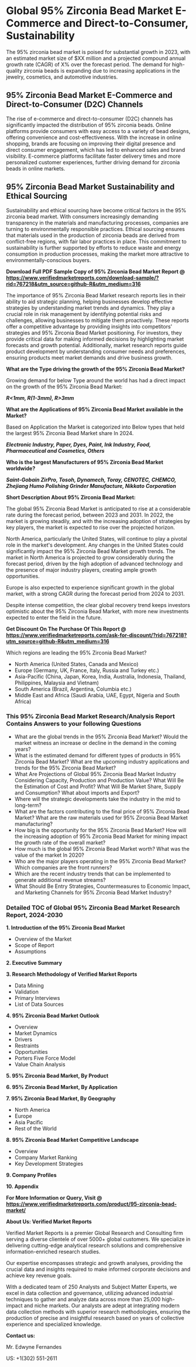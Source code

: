 <h1>Global 95% Zirconia Bead Market E-Commerce and Direct-to-Consumer, Sustainability</h1><p class=""><p>The 95% zirconia bead market is poised for substantial growth in 2023, with an estimated market size of $XX million and a projected compound annual growth rate (CAGR) of X% over the forecast period. The demand for high-quality zirconia beads is expanding due to increasing applications in the jewelry, cosmetics, and automotive industries.</p><h2>95% Zirconia Bead Market E-Commerce and Direct-to-Consumer (D2C) Channels</h2><p>The rise of e-commerce and direct-to-consumer (D2C) channels has significantly impacted the distribution of 95% zirconia beads. Online platforms provide consumers with easy access to a variety of bead designs, offering convenience and cost-effectiveness. With the increase in online shopping, brands are focusing on improving their digital presence and direct consumer engagement, which has led to enhanced sales and brand visibility. E-commerce platforms facilitate faster delivery times and more personalized customer experiences, further driving demand for zirconia beads in online markets.</p><h2>95% Zirconia Bead Market Sustainability and Ethical Sourcing</h2><p>Sustainability and ethical sourcing have become critical factors in the 95% zirconia bead market. With consumers increasingly demanding transparency in the materials and manufacturing processes, companies are turning to environmentally responsible practices. Ethical sourcing ensures that materials used in the production of zirconia beads are derived from conflict-free regions, with fair labor practices in place. This commitment to sustainability is further supported by efforts to reduce waste and energy consumption in production processes, making the market more attractive to environmentally-conscious buyers.</p></p><p class=""><strong>Download Full PDF Sample Copy of 95% Zirconia Bead Market Report @ <a href="https://www.verifiedmarketreports.com/download-sample/?rid=767218&utm_source=github-R&utm_medium=316" target="_blank">https://www.verifiedmarketreports.com/download-sample/?rid=767218&utm_source=github-R&utm_medium=316</a></strong></p><p>The importance of&nbsp;95% Zirconia Bead Market research reports lies in their ability to aid strategic planning, helping businesses develop effective strategies by understanding market trends and dynamics. They play a crucial role in risk management by identifying potential risks and challenges, allowing businesses to mitigate them proactively. These reports offer a competitive advantage by providing insights into competitors' strategies and 95% Zirconia Bead Market positioning. For investors, they provide critical data for making informed decisions by highlighting market forecasts and growth potential. Additionally, market research reports guide product development by understanding consumer needs and preferences, ensuring products meet market demands and drive business growth.</p><p><strong>What are the&nbsp;Type driving the growth of the 95% Zirconia Bead Market?</strong></p><p id="" class="">Growing demand for below Type around the world has had a direct impact on the growth of the 95% Zirconia Bead Market:</p><p class=""><em><strong>R<1mm, R(1-3mm), R>3mm</strong></em></p><p class=""><strong>What are the&nbsp;Applications&nbsp;of 95% Zirconia Bead Market available in the Market?</strong></p><p id="" class="">Based on Application the Market is categorized into Below types that held the largest 95% Zirconia Bead Market share In 2024.</p><p class=""><em><strong>Electronic Industry, Paper, Dyes, Paint, Ink Industry, Food, Pharmaceutical and Cosmetics, Others</strong></em></p><p class=""><strong>Who is the largest Manufacturers of 95% Zirconia Bead Market worldwide?</strong></p><p><em><strong>Saint-Gobain ZirPro, Tosoh, Dynamech, Toray, CENOTEC, CHEMCO, Zhejiang Humo Polishing Grinder Manufacture, Nikkato Corporation</strong></em></p><p id="" class=""><strong>Short Description About 95% Zirconia Bead Market:</strong></p><p>The global 95% Zirconia Bead Market is anticipated to rise at a considerable rate during the forecast period, between 2023 and 2031. In 2022, the market is growing steadily, and with the increasing adoption of strategies by key players, the market is expected to rise over the projected horizon.</p><p>North America, particularly the United States, will continue to play a pivotal role in the market's development. Any changes in the United States could significantly impact the 95% Zirconia Bead Market growth trends. The market in North America is projected to grow considerably during the forecast period, driven by the high adoption of advanced technology and the presence of major industry players, creating ample growth opportunities.</p><p>Europe is also expected to experience significant growth in the global market, with a strong CAGR during the forecast period from 2024 to 2031.</p><p>Despite intense competition, the clear global recovery trend keeps investors optimistic about the 95% Zirconia Bead Market, with more new investments expected to enter the field in the future.</p><p id="" class=""><strong>Get Discount On The Purchase Of This Report @ <a href="https://www.verifiedmarketreports.com/ask-for-discount/?rid=767218?utm_source=github-R&utm_medium=316" target="_blank">https://www.verifiedmarketreports.com/ask-for-discount/?rid=767218?utm_source=github-R&utm_medium=316</a></strong></p><p class="">Which regions are leading the 95% Zirconia Bead Market?</p><ul><li>North America (United States, Canada and Mexico)</li><li>Europe (Germany, UK, France, Italy, Russia and Turkey etc.)</li><li>Asia-Pacific (China, Japan, Korea, India, Australia, Indonesia, Thailand, Philippines, Malaysia and Vietnam)</li><li>South America (Brazil, Argentina, Columbia etc.)</li><li>Middle East and Africa (Saudi Arabia, UAE, Egypt, Nigeria and South Africa)</li></ul><h3 id="" class="">This 95% Zirconia Bead Market Research/Analysis Report Contains Answers to your following Questions</h3><ul><li>What are the global trends in the 95% Zirconia Bead Market? Would the market witness an increase or decline in the demand in the coming years?</li><li>What is the estimated demand for different types of products in 95% Zirconia Bead Market? What are the upcoming industry applications and trends for the 95% Zirconia Bead Market?</li><li>What Are Projections of Global 95% Zirconia Bead Market Industry Considering Capacity, Production and Production Value? What Will Be the Estimation of Cost and Profit? What Will Be Market Share, Supply and Consumption? What about imports and Export?</li><li>Where will the strategic developments take the industry in the mid to long-term?</li><li>What are the factors contributing to the final price of 95% Zirconia Bead Market? What are the raw materials used for 95% Zirconia Bead Market manufacturing?</li><li>How big is the opportunity for the 95% Zirconia Bead Market? How will the increasing adoption of 95% Zirconia Bead Market for mining impact the growth rate of the overall market?</li><li>How much is the global 95% Zirconia Bead Market worth? What was the value of the market In 2020?</li><li>Who are the major players operating in the 95% Zirconia Bead Market? Which companies are the front runners?</li><li>Which are the recent industry trends that can be implemented to generate additional revenue streams?</li><li>What Should Be Entry Strategies, Countermeasures to Economic Impact, and Marketing Channels for 95% Zirconia Bead Market Industry?</li></ul><h3 id="" class="">Detailed TOC of Global 95% Zirconia Bead Market Research Report, 2024-2030</h3><p id="" class=""><strong>1. Introduction of the 95% Zirconia Bead Market</strong></p><ul><li>Overview of the Market</li><li>Scope of Report</li><li>Assumptions</li></ul><p id="" class=""><strong>2. Executive Summary</strong></p><p id="" class=""><strong>3. Research Methodology of Verified Market Reports</strong></p><ul><li>Data Mining</li><li>Validation</li><li>Primary Interviews</li><li>List of Data Sources</li></ul><p id="" class=""><strong>4. 95% Zirconia Bead Market Outlook</strong></p><ul><li>Overview</li><li>Market Dynamics</li><li>Drivers</li><li>Restraints</li><li>Opportunities</li><li>Porters Five Force Model</li><li>Value Chain Analysis</li></ul><p id="" class=""><strong>5. 95% Zirconia Bead Market, By Product</strong></p><p id="" class=""><strong>6. 95% Zirconia Bead Market, By Application</strong></p><p id="" class=""><strong>7. 95% Zirconia Bead Market, By Geography</strong></p><ul><li>North America</li><li>Europe</li><li>Asia Pacific</li><li>Rest of the World</li></ul><p id="" class=""><strong>8. 95% Zirconia Bead Market Competitive Landscape</strong></p><ul><li>Overview</li><li>Company Market Ranking</li><li>Key Development Strategies</li></ul><p id="" class=""><strong>9. Company Profiles</strong></p><p id="" class=""><strong>10. Appendix</strong></p><p id="" class=""><strong>For More Information or Query, Visit @ <a href="https://www.verifiedmarketreports.com/product/95-zirconia-bead-market/" target="_blank">https://www.verifiedmarketreports.com/product/95-zirconia-bead-market/</a></strong></p><p id="" class=""><strong>About Us: Verified Market Reports</strong></p><p id="" class="">Verified Market Reports is a premier Global Research and Consulting firm serving a diverse clientele of over 5000+ global customers. We specialize in delivering cutting-edge analytical research solutions and comprehensive information-enriched research studies.</p><p id="" class="">Our expertise encompasses strategic and growth analyses, providing the crucial data and insights required to make informed corporate decisions and achieve key revenue goals.</p><p id="" class="">With a dedicated team of 250 Analysts and Subject Matter Experts, we excel in data collection and governance, utilizing advanced industrial techniques to gather and analyze data across more than 25,000 high-impact and niche markets. Our analysts are adept at integrating modern data collection methods with superior research methodologies, ensuring the production of precise and insightful research based on years of collective experience and specialized knowledge.</p><p id="" class=""><strong>Contact us:</strong></p><p id="" class="">Mr. Edwyne Fernandes</p><p id="" class="">US: +1(302) 551-2611</p>